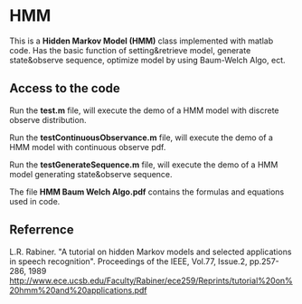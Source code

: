 # HMM
This is a **Hidden Markov Model (HMM)** class implemented with matlab code. Has the basic function of setting&amp;retrieve model, generate state&amp;observe sequence, optimize model by using Baum-Welch Algo, ect.

## Access to the code
Run the **test.m** file, will execute the demo of a HMM model with discrete observe distribution.

Run the **testContinuousObservance.m** file, will execute the demo of a HMM model with continuous observe pdf.

Run the **testGenerateSequence.m** file, will execute the demo of a HMM model generating state&observe sequence.

The file **HMM Baum Welch Algo.pdf** contains the formulas and equations used in code.

## Referrence
L.R. Rabiner. "A tutorial on hidden Markov models and selected applications in speech recognition". Proceedings of the IEEE, Vol.77, Issue.2, pp.257-286, 1989
http://www.ece.ucsb.edu/Faculty/Rabiner/ece259/Reprints/tutorial%20on%20hmm%20and%20applications.pdf
